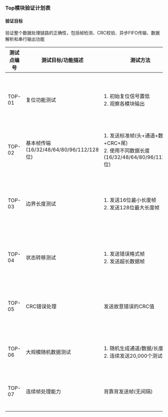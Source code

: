 ### Top模块验证计划表

#### 验证目标
验证整个数据处理链路的正确性，包括帧检测、CRC校验、异步FIFO传输、数据解析和串行输出功能

| 测试点编号 | 测试目标/功能描述                     | 测试方法                                                                 | 预期结果                                                                 | 测试平台实现任务       |
|------------|---------------------------------------|--------------------------------------------------------------------------|--------------------------------------------------------------------------|------------------------|
| TOP-01     | 复位功能测试                          | 1. 初始复位信号置低<br>2. 观察各模块输出                                  | 所有寄存器清零，输出信号置0，状态机复位                                  | 主initial块           |
| TOP-02     | 基本帧传输(16/32/48/64/80/96/112/128位)                | 1. 发送标准帧(头+通道+数据+CRC+尾)<br>2. 使用不同数据长度(16/32/48/64/80/96/112/128位)     | 输出端得到正确串行数据(Gray码)                                           | test_single_frame     |
| TOP-03     | 边界长度测试                          | 1. 发送16位最小长度帧<br>2. 发送128位最大长度帧                          | 1. 仅输出16位有效数据<br>2. 完整输出128位数据                            | test_single_frame     |
| TOP-04     | 状态转移测试                        | 1. 发送错误格式帧<br>2. 发送超长数据帧                           | 在DATA状态转移回IDEL状态                                         | send_oversize_frame       |
| TOP-05     | CRC错误处理                           | 发送故意错误的CRC值<br>                              | 1. crc_err置位<br>2. 数据不写入FIFO，无输出                              | send_frame(错误CRC)   |
| TOP-06     | 大规模随机数据测试                    | 1. 随机生成通道/数据/长度<br>2. 连续发送20,000个测试帧                   | 所有帧通过校验，输出数据正确                                             | test_single_frame（rand数据）       |
| TOP-07     | 连续帧处理能力                        | 背靠背发送帧(无间隔)                         | 所有帧正确处理，无数据覆盖                                               | fork/join测试结构     |

